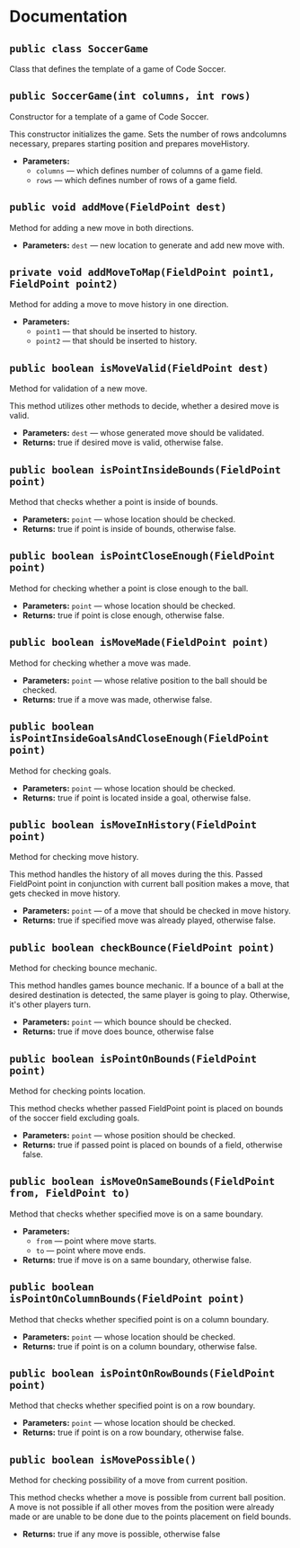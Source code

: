 # Documentation

## `public class SoccerGame`

Class that defines the template of a game of Code Soccer.

## `public SoccerGame(int columns, int rows)`

Constructor for a template of a game of Code Soccer.

This constructor initializes the game. Sets the number of rows andcolumns necessary, prepares starting position and prepares moveHistory.

 * **Parameters:**
   * `columns` — which defines number of columns of a game field.
   * `rows` — which defines number of rows of a game field.

## `public void addMove(FieldPoint dest)`

Method for adding a new move in both directions.

 * **Parameters:** `dest` — new location to generate and add new move with.

## `private void addMoveToMap(FieldPoint point1, FieldPoint point2)`

Method for adding a move to move history in one direction.

 * **Parameters:**
   * `point1` — that should be inserted to history.
   * `point2` — that should be inserted to history.

## `public boolean isMoveValid(FieldPoint dest)`

Method for validation of a new move.

This method utilizes other methods to decide, whether a desired move is valid.

 * **Parameters:** `dest` — whose generated move should be validated.
 * **Returns:** true if desired move is valid, otherwise false.

## `public boolean isPointInsideBounds(FieldPoint point)`

Method that checks whether a point is inside of bounds.

 * **Parameters:** `point` — whose location should be checked.
 * **Returns:** true if point is inside of bounds, otherwise false.

## `public boolean isPointCloseEnough(FieldPoint point)`

Method for checking whether a point is close enough to the ball.

 * **Parameters:** `point` — whose location should be checked.
 * **Returns:** true if point is close enough, otherwise false.

## `public boolean isMoveMade(FieldPoint point)`

Method for checking whether a move was made.

 * **Parameters:** `point` — whose relative position to the ball should be checked.
 * **Returns:** true if a move was made, otherwise false.

## `public boolean isPointInsideGoalsAndCloseEnough(FieldPoint point)`

Method for checking goals.

 * **Parameters:** `point` — whose location should be checked.
 * **Returns:** true if point is located inside a goal, otherwise false.

## `public boolean isMoveInHistory(FieldPoint point)`

Method for checking move history.

This method handles the history of all moves during the this. Passed FieldPoint point in conjunction with current ball position makes a move, that gets checked in move history.

 * **Parameters:** `point` — of a move that should be checked in move history.
 * **Returns:** true if specified move was already played, otherwise false.

## `public boolean checkBounce(FieldPoint point)`

Method for checking bounce mechanic.

This method handles games bounce mechanic. If a bounce of a ball at the desired destination is detected, the same player is going to play. Otherwise, it's other players turn.

 * **Parameters:** `point` — which bounce should be checked.
 * **Returns:** true if move does bounce, otherwise false

## `public boolean isPointOnBounds(FieldPoint point)`

Method for checking points location.

This method checks whether passed FieldPoint point is placed on bounds of the soccer field excluding goals.

 * **Parameters:** `point` — whose position should be checked.
 * **Returns:** true if passed point is placed on bounds of a field, otherwise false.

## `public boolean isMoveOnSameBounds(FieldPoint from, FieldPoint to)`

Method that checks whether specified move is on a same boundary.

 * **Parameters:**
   * `from` — point where move starts.
   * `to` — point where move ends.
 * **Returns:** true if move is on a same boundary, otherwise false.

## `public boolean isPointOnColumnBounds(FieldPoint point)`

Method that checks whether specified point is on a column boundary.

 * **Parameters:** `point` — whose location should be checked.
 * **Returns:** true if point is on a column boundary, otherwise false.

## `public boolean isPointOnRowBounds(FieldPoint point)`

Method that checks whether specified point is on a row boundary.

 * **Parameters:** `point` — whose location should be checked.
 * **Returns:** true if point is on a row boundary, otherwise false.

## `public boolean isMovePossible()`

Method for checking possibility of a move from current position.

This method checks whether a move is possible from current ball position. A move is not possible if all other moves from the position were already made or are unable to be done due to the points placement on field bounds.

 * **Returns:** true if any move is possible, otherwise false

